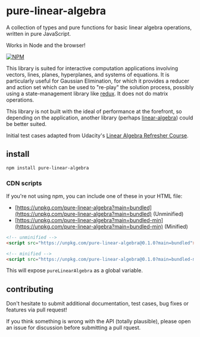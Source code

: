 # pure-linear-algebra
A collection of types and pure functions for basic linear algebra operations, written in pure JavaScript.

Works in Node and the browser!

[![NPM](https://nodei.co/npm/pure-linear-algebra.png)](https://npmjs.org/package/pure-linear-algebra)

This library is suited for interactive computation applications involving vectors, lines, planes, hyperplanes, and systems of equations. It is particularly useful for Gaussian Elimination, for which it provides a reducer and action set which can be used to "re-play" the solution process, possibly using a state-management library like [redux](https://github.com/reactjs/redux). It does not do matrix operations.

This library is not built with the ideal of performance at the forefront, so depending on the application, another library (perhaps [linear-algebra](https://www.npmjs.com/package/linear-algebra)) could be better suited.

Initial test cases adapted from Udacity's [Linear Algebra Refresher Course](https://www.udacity.com/course/linear-algebra-refresher-course--ud953).

## install

```bash
npm install pure-linear-algebra
```

### CDN scripts

If you're not using npm, you can include one of these in your HTML file:

* [https://unpkg.com/pure-linear-algebra?main=bundled](https://unpkg.com/pure-linear-algebra?main=bundled) (Unminified)
* [https://unpkg.com/pure-linear-algebra?main=bundled-min](https://unpkg.com/pure-linear-algebra?main=bundled-min) (Minified)

```html
<!-- unminified -->
<script src="https://unpkg.com/pure-linear-algebra@0.1.0?main=bundled"></script>

<!-- minified -->
<script src="https://unpkg.com/pure-linear-algebra@0.1.0?main=bundled-min"></script>
```

This will expose `pureLinearAlgebra` as a global variable.

## contributing
Don't hesitate to submit additional documentation, test cases, bug fixes or features via pull request!

If you think something is wrong with the API (totally plausible), please open an issue for discussion before submitting a pull rquest.
